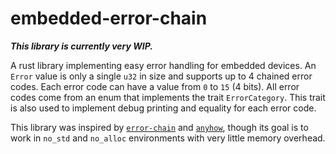 # embedded-error-chain

***This library is currently very WIP.***

A rust library implementing easy error handling for embedded devices. An `Error` value is
only a single `u32` in size and supports up to 4 chained error codes. Each error code can
have a value from `0` to `15` (4 bits). All error codes come from an enum that implements
the trait `ErrorCategory`. This trait is also used to implement debug printing and
equality for each error code.

This library was inspired by [`error-chain`](https://crates.io/crates/error-chain) and
[`anyhow`](https://crates.io/crates/anyhow), though its goal is to work in `no_std` and
`no_alloc` environments with very little memory overhead.